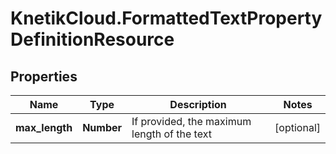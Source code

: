 # KnetikCloud.FormattedTextPropertyDefinitionResource

## Properties
Name | Type | Description | Notes
------------ | ------------- | ------------- | -------------
**max_length** | **Number** | If provided, the maximum length of the text | [optional] 


